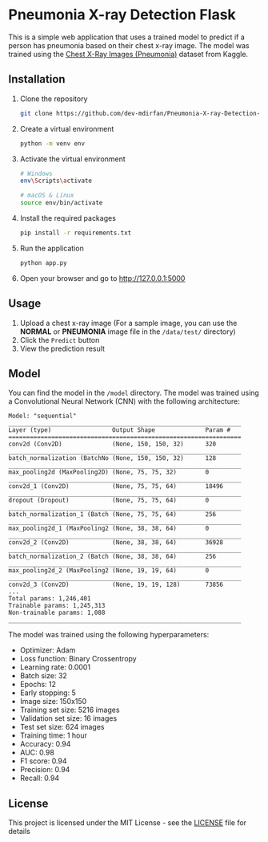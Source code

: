 # Pneumonia X-ray Detection Flask

This is a simple web application that uses a trained model to predict if a person has pneumonia based on their chest x-ray image. The model was trained using the [Chest X-Ray Images (Pneumonia)](https://www.kaggle.com/paultimothymooney/chest-xray-pneumonia) dataset from Kaggle.

## Installation

1. Clone the repository
    ```bash
    git clone https://github.com/dev-mdirfan/Pneumonia-X-ray-Detection-Flask.git
    ```

2. Create a virtual environment
    ```bash
    python -m venv env
    ```

3. Activate the virtual environment
    ```bash
    # Windows
    env\Scripts\activate

    # macOS & Linux
    source env/bin/activate
    ```

4. Install the required packages
    ```bash
    pip install -r requirements.txt
    ```

5. Run the application
    ```bash
    python app.py
    ```

6. Open your browser and go to http://127.0.0.1:5000

## Usage

1. Upload a chest x-ray image (For a sample image, you can use the **NORMAL** or **PNEUMONIA** image file in the `/data/test/` directory)
2. Click the `Predict` button
3. View the prediction result

## Model

You can find the model in the `/model` directory. The model was trained using a Convolutional Neural Network (CNN) with the following architecture:

```
Model: "sequential"
_________________________________________________________________
Layer (type)                 Output Shape              Param #   
=================================================================
conv2d (Conv2D)              (None, 150, 150, 32)      320       
_________________________________________________________________
batch_normalization (BatchNo (None, 150, 150, 32)      128       
_________________________________________________________________
max_pooling2d (MaxPooling2D) (None, 75, 75, 32)        0         
_________________________________________________________________
conv2d_1 (Conv2D)            (None, 75, 75, 64)        18496     
_________________________________________________________________
dropout (Dropout)            (None, 75, 75, 64)        0         
_________________________________________________________________
batch_normalization_1 (Batch (None, 75, 75, 64)        256       
_________________________________________________________________
max_pooling2d_1 (MaxPooling2 (None, 38, 38, 64)        0         
_________________________________________________________________
conv2d_2 (Conv2D)            (None, 38, 38, 64)        36928     
_________________________________________________________________
batch_normalization_2 (Batch (None, 38, 38, 64)        256       
_________________________________________________________________
max_pooling2d_2 (MaxPooling2 (None, 19, 19, 64)        0         
_________________________________________________________________
conv2d_3 (Conv2D)            (None, 19, 19, 128)       73856     
...
Total params: 1,246,401
Trainable params: 1,245,313
Non-trainable params: 1,088
_________________________________________________________________
```

The model was trained using the following hyperparameters:

- Optimizer: Adam
- Loss function: Binary Crossentropy
- Learning rate: 0.0001
- Batch size: 32
- Epochs: 12
- Early stopping: 5
- Image size: 150x150
- Training set size: 5216 images
- Validation set size: 16 images
- Test set size: 624 images
- Training time: 1 hour
- Accuracy: 0.94
- AUC: 0.98
- F1 score: 0.94
- Precision: 0.94
- Recall: 0.94

## License

This project is licensed under the MIT License - see the [LICENSE](LICENSE) file for details

